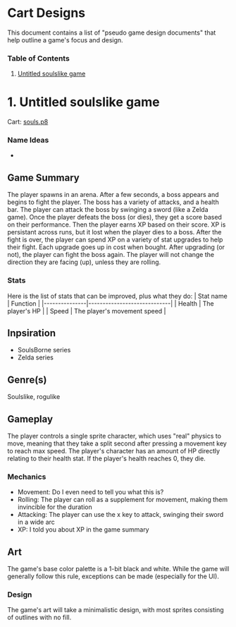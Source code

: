 # Cart Designs
This document contains a list of "pseudo game design documents" that help
outline a game's focus and design.

### Table of Contents
1. [Untitled soulslike game](#1.-Untitled-soulslike-game)

# 1. Untitled soulslike game
Cart: [souls.p8](souls.p8)

### Name Ideas
- 

## Game Summary
The player spawns in an arena. After a few seconds, a boss appears and
begins to fight the player. The boss has a variety of attacks, and a
health bar. The player can attack the boss by swinging a sword (like a
Zelda game). Once the player defeats the boss (or dies), they get a
score based on their performance. Then the player earns XP based on
their score. XP is persistant across runs, but it lost when the player
dies to a boss. After the fight is over, the player can spend XP on a
variety of stat upgrades to help their fight. Each upgrade goes up in
cost when bought. After upgrading (or not), the player can fight the
boss again. The player will not change the direction they are facing
(up), unless they are rolling.

### Stats
Here is the list of stats that can be improved, plus what they do:
| Stat name     | Function                    |
|---------------|-----------------------------|
| Health        | The player's HP             |
| Speed         | The player's movement speed |

## Inpsiration
- SoulsBorne series
- Zelda series

## Genre(s)
Soulslike, rogulike

## Gameplay
The player controls a single sprite character, which uses "real"
physics to move, meaning that they take a split second after pressing
a movement key to reach max speed. The player's character has an 
amount of HP directly relating to their health stat. If the player's
health reaches 0, they die.

### Mechanics
- Movement: Do I even need to tell you what this is?
- Rolling: The player can roll as a supplement for movement, making
		   them invincible for the duration
- Attacking: The player can use the x key to attack, swinging their
			 sword in a wide arc
- XP: I told you about XP in the game summary

## Art
The game's base color palette is a 1-bit black and white. While
the game will generally follow this rule, exceptions can be made
(especially for the UI).

### Design
The game's art will take a minimalistic design, with most sprites 
consisting of outlines with no fill.
